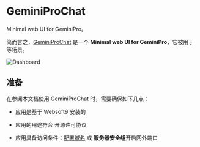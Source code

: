 # GeminiProChat

Minimal web UI for GeminiPro。  

简而言之，[GeminiProChat](https://github.com/babaohuang/GeminiProChat) 是一个 **Minimal web UI for GeminiPro**，它被用于  等场景。   


![Dashboard](https://libs.websoft9.com/Websoft9/DocsPicture/zh/geminiprochat/geminiprochat-gui-websoft9.png)


## 准备

在参阅本文档使用 GeminiProChat 时，需要确保如下几点：

- 应用是基于 Websoft9 安装的

- 应用的用途符合 [](https://some_license_url) 开源许可协议

- 应用具备访问条件：[配置域名](./guide/appsetdomain) 或 **服务器安全组**开启网外端口